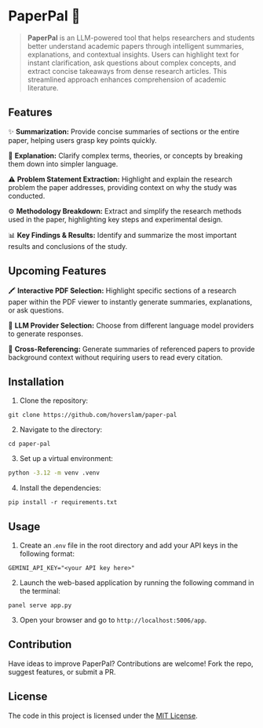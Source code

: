 # PaperPal :handshake:

> **PaperPal** is an LLM-powered tool that helps researchers and students better understand academic papers through intelligent summaries, explanations, and contextual insights. Users can highlight text for instant clarification, ask questions about complex concepts, and extract concise takeaways from dense research articles. This streamlined approach enhances comprehension of academic literature.


## Features

:sparkles: **Summarization:** Provide concise summaries of sections or the entire paper, helping users grasp key points quickly.

:mag_right: **Explanation:** Clarify complex terms, theories, or concepts by breaking them down into simpler language.

:warning: **Problem Statement Extraction:** Highlight and explain the research problem the paper addresses, providing context on why the study was conducted.

:gear: **Methodology Breakdown:** Extract and simplify the research methods used in the paper, highlighting key steps and experimental design.

:bar_chart: **Key Findings & Results:** Identify and summarize the most important results and conclusions of the study.


## Upcoming Features

:crayon: **Interactive PDF Selection:** Highlight specific sections of a research paper within the PDF viewer to instantly generate summaries, explanations, or ask questions.

:wrench: **LLM Provider Selection:** Choose from different language model providers to generate responses.

:link: **Cross-Referencing:** Generate summaries of referenced papers to provide background context without requiring users to read every citation.


## Installation

1. Clone the repository:

```
git clone https://github.com/hoverslam/paper-pal
```

2. Navigate to the directory:

```
cd paper-pal
```

3. Set up a virtual environment:

```bash
python -3.12 -m venv .venv
```

4. Install the dependencies:

```
pip install -r requirements.txt
```

## Usage

1. Create an .`env` file in the root directory and add your API keys in the following format:

```
GEMINI_API_KEY="<your API key here>"
```

2. Launch the web-based application by running the following command in the terminal:

```
panel serve app.py
```

3.  Open your browser and go to `http://localhost:5006/app`.


## Contribution

Have ideas to improve PaperPal? Contributions are welcome! Fork the repo, suggest features, or submit a PR.


## License

The code in this project is licensed under the [MIT License](LICENSE.txt).